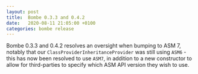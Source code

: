 ```yaml
---
layout: post
title:  Bombe 0.3.3 and 0.4.2
date:   2020-08-11 21:05:00 +0100
categories: bombe release
---
```


Bombe 0.3.3 and 0.4.2 resolves an oversight when bumping to ASM 7, notably that our
`ClassProviderInheritanceProvider` was still using `ASM6` - this has now been resolved to use
`ASM7`, in addition to a new constructor to allow for third-parties to specify which ASM API
version they wish to use.
